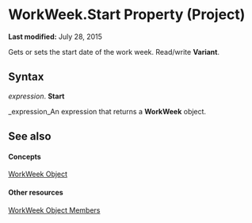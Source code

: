 
# WorkWeek.Start Property (Project)

 **Last modified:** July 28, 2015

Gets or sets the start date of the work week. Read/write  **Variant**.

## Syntax

 _expression_. **Start**

 _expression_An expression that returns a  **WorkWeek** object.


## See also


#### Concepts


 [WorkWeek Object](d2dc3a0a-a869-2675-5e1c-971157a9d499.md)
#### Other resources


 [WorkWeek Object Members](05d0ffdd-dd3d-a2e6-210b-b62071345b17.md)

